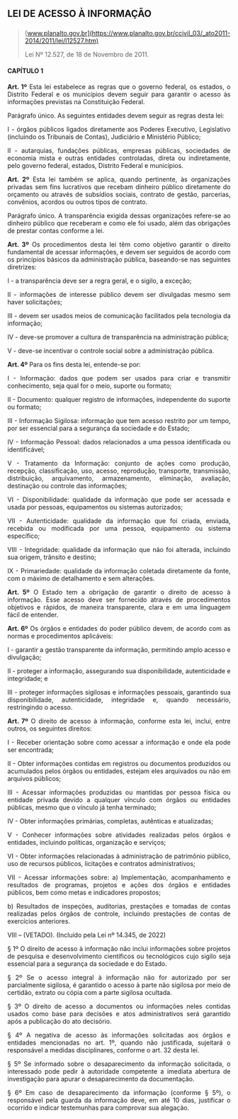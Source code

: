 <div align='justify'>

## LEI DE ACESSO À INFORMAÇÃO
### 

>[www.planalto.gov.br](https://www.planalto.gov.br/ccivil_03/_ato2011-2014/2011/lei/l12527.htm)
>
>Lei Nº 12.527, de 18 de Novembro de 2011.

#### CAPÍTULO 1

**Art. 1º** Esta lei estabelece as regras que o governo federal, os estados, o Distrito Federal e os municípios devem seguir para garantir o acesso às informações previstas na Constituição Federal.

Parágrafo único. As seguintes entidades devem seguir as regras desta lei:

I - órgãos públicos ligados diretamente aos Poderes Executivo, Legislativo (incluindo os Tribunais de Contas), Judiciário e Ministério Público;

II - autarquias, fundações públicas, empresas públicas, sociedades de economia mista e outras entidades controladas, direta ou indiretamente, pelo governo federal, estados, Distrito Federal e municípios.

**Art. 2º** Esta lei também se aplica, quando pertinente, às organizações privadas sem fins lucrativos que recebam dinheiro público diretamente do orçamento ou através de subsídios sociais, contrato de gestão, parcerias, convênios, acordos ou outros tipos de contrato.

Parágrafo único. A transparência exigida dessas organizações refere-se ao dinheiro público que receberam e como ele foi usado, além das obrigações de prestar contas conforme a lei.

**Art. 3º** Os procedimentos desta lei têm como objetivo garantir o direito fundamental de acessar informações, e devem ser seguidos de acordo com os princípios básicos da administração pública, baseando-se nas seguintes diretrizes:

I - a transparência deve ser a regra geral, e o sigilo, a exceção;

II - informações de interesse público devem ser divulgadas mesmo sem haver solicitações;

III - devem ser usados meios de comunicação facilitados pela tecnologia da informação;

IV - deve-se promover a cultura de transparência na administração pública;

V - deve-se incentivar o controle social sobre a administração pública.

**Art. 4º** Para os fins desta lei, entende-se por:

I - Informação: dados que podem ser usados para criar e transmitir conhecimento, seja qual for o meio, suporte ou formato;

II - Documento: qualquer registro de informações, independente do suporte ou formato;

III - Informação Sigilosa: informação que tem acesso restrito por um tempo, por ser essencial para a segurança da sociedade e do Estado;

IV - Informação Pessoal: dados relacionados a uma pessoa identificada ou identificável;

V - Tratamento da Informação: conjunto de ações como produção, recepção, classificação, uso, acesso, reprodução, transporte, transmissão, distribuição, arquivamento, armazenamento, eliminação, avaliação, destinação ou controle das informações;

VI - Disponibilidade: qualidade da informação que pode ser acessada e usada por pessoas, equipamentos ou sistemas autorizados;

VII - Autenticidade: qualidade da informação que foi criada, enviada, recebida ou modificada por uma pessoa, equipamento ou sistema específico;

VIII - Integridade: qualidade da informação que não foi alterada, incluindo sua origem, trânsito e destino;

IX - Primariedade: qualidade da informação coletada diretamente da fonte, com o máximo de detalhamento e sem alterações.

**Art. 5º** O Estado tem a obrigação de garantir o direito de acesso à informação. Esse acesso deve ser fornecido através de procedimentos objetivos e rápidos, de maneira transparente, clara e em uma linguagem fácil de entender.

**Art. 6º** Os órgãos e entidades do poder público devem, de acordo com as normas e procedimentos aplicáveis:

I - garantir a gestão transparente da informação, permitindo amplo acesso e divulgação;

II - proteger a informação, assegurando sua disponibilidade, autenticidade e integridade; e

III - proteger informações sigilosas e informações pessoais, garantindo sua disponibilidade, autenticidade, integridade e, quando necessário, restringindo o acesso.

**Art. 7º** O direito de acesso à informação, conforme esta lei, inclui, entre outros, os seguintes direitos:

I - Receber orientação sobre como acessar a informação e onde ela pode ser encontrada;

II - Obter informações contidas em registros ou documentos produzidos ou acumulados pelos órgãos ou entidades, estejam eles arquivados ou não em arquivos públicos;

III - Acessar informações produzidas ou mantidas por pessoa física ou entidade privada devido a qualquer vínculo com órgãos ou entidades públicas, mesmo que o vínculo já tenha terminado;

IV - Obter informações primárias, completas, autênticas e atualizadas;

V - Conhecer informações sobre atividades realizadas pelos órgãos e entidades, incluindo políticas, organização e serviços;

VI - Obter informações relacionadas à administração de patrimônio público, uso de recursos públicos, licitações e contratos administrativos;

VII - Acessar informações sobre:
   a) Implementação, acompanhamento e resultados de programas, projetos e ações dos órgãos e entidades públicos, bem como metas e indicadores propostos;

   b) Resultados de inspeções, auditorias, prestações e tomadas de contas realizadas pelos órgãos de controle, incluindo prestações de contas de exercícios anteriores.

VIII – (VETADO). (Incluído pela Lei nº 14.345, de 2022)

§ 1º O direito de acesso à informação não inclui informações sobre projetos de pesquisa e desenvolvimento científicos ou tecnológicos cujo sigilo seja essencial para a segurança da sociedade e do Estado.

§ 2º Se o acesso integral à informação não for autorizado por ser parcialmente sigilosa, é garantido o acesso à parte não sigilosa por meio de certidão, extrato ou cópia com a parte sigilosa ocultada.

§ 3º O direito de acesso a documentos ou informações neles contidas usados como base para decisões e atos administrativos será garantido após a publicação do ato decisório.

§ 4º A negativa de acesso às informações solicitadas aos órgãos e entidades mencionadas no art. 1º, quando não justificada, sujeitará o responsável a medidas disciplinares, conforme o art. 32 desta lei.

§ 5º Se informado sobre o desaparecimento da informação solicitada, o interessado pode pedir à autoridade competente a imediata abertura de investigação para apurar o desaparecimento da documentação.

§ 6º Em caso de desaparecimento da informação (conforme § 5º), o responsável pela guarda da informação deve, em até 10 dias, justificar o ocorrido e indicar testemunhas para comprovar sua alegação.
</div>